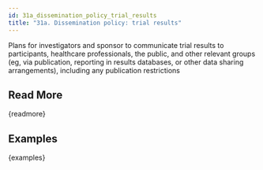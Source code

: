 ```yaml
---
id: 31a_dissemination_policy_trial_results
title: "31a. Dissemination policy: trial results"
---
```

Plans for investigators and sponsor to communicate trial results to participants, healthcare professionals, the public, and other relevant groups (eg, via publication, reporting in results databases, or other data sharing arrangements), including any publication restrictions

## Read More

{readmore}

## Examples

{examples}